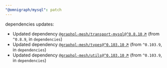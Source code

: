 ```yaml
---
"@omnigraph/mysql": patch
---
```

dependencies updates:
  - Updated dependency [`@graphql-mesh/transport-mysql@^0.8.10` ↗︎](https://www.npmjs.com/package/@graphql-mesh/transport-mysql/v/0.8.10) (from `^0.8.9`, in `dependencies`)
  - Updated dependency [`@graphql-mesh/types@^0.103.10` ↗︎](https://www.npmjs.com/package/@graphql-mesh/types/v/0.103.10) (from `^0.103.9`, in `dependencies`)
  - Updated dependency [`@graphql-mesh/utils@^0.103.10` ↗︎](https://www.npmjs.com/package/@graphql-mesh/utils/v/0.103.10) (from `^0.103.9`, in `dependencies`)
